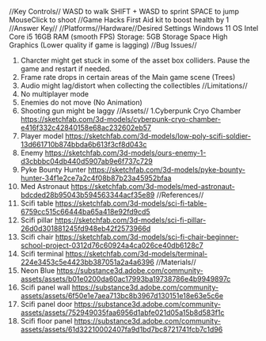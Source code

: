 //Key Controls//
WASD to walk 
SHIFT + WASD to sprint
SPACE to jump
MouseClick to shoot
//Game Hacks
First Aid kit to boost health by 1
//Answer Key//
//Platforms//Hardware//Desired Settings
Windows 11 OS
Intel Core i5
16GB RAM (smooth FPS)
Storage: 5GB Storage Space
High Graphics (Lower quality if game is lagging)
//Bug Issues//
1. Charcter might get stuck in some of the asset box colliders. Pause the game and restart if needed.
2. Frame rate drops in certain areas of the Main game scene (Trees)
3. Audio might lag/distort when collecting the collectibles
//Limitations//
1. No multiplayer mode
2. Enemies do not move (No Animation)
3. Shooting gun might be laggy
//Assets//
1.Cyberpunk Cryo Chamber https://sketchfab.com/3d-models/cyberpunk-cryo-chamber-e416f332c42840158e68ac232602eb57
2. Player model https://sketchfab.com/3d-models/low-poly-scifi-soldier-13d661710b874bbda6b613f3cf8d043c
3. Enemy https://sketchfab.com/3d-models/ours-enemy-1-d3cbbbc04db440d5907ab9e6f737c729
4. Pyke Bounty Hunter https://sketchfab.com/3d-models/pyke-bounty-hunter-34f1e2ce7a2c4f08b87b23a45952bfaa
5. Med Astronaut https://sketchfab.com/3d-models/med-astronaut-bdcded28b95043b594563344acf35e89
//References//
1. Scifi table https://sketchfab.com/3d-models/sci-fi-table-6759cc515c66444ba65a418e92fd9cd5
2. Scifi pillar https://sketchfab.com/3d-models/sci-fi-pillar-26d0d301881245fd948eb42f2573966d
3. Scifi chair https://sketchfab.com/3d-models/sci-fi-chair-beginner-school-project-0312d76c60924a4ca026ce40db6128c7
4. Scifi terminal https://sketchfab.com/3d-models/terminal-224e3453c5e4423bb387051a2a4a6396
//Materials//
1. Neon Blue https://substance3d.adobe.com/community-assets/assets/b01e0200da60ac17993ba19738786e4b9949897c
2. Scifi panel wall https://substance3d.adobe.com/community-assets/assets/6f50e1e7aea713bc8b3967d130151e18e63e5c6e
3. Scifi panel door https://substance3d.adobe.com/community-assets/assets/752949035faa6956d1abfe021d05a15b8d583f1c
4. Scifi floor panel https://substance3d.adobe.com/community-assets/assets/61d32210002407fa9d1bd7bc8721741fcb7c1d96

   



